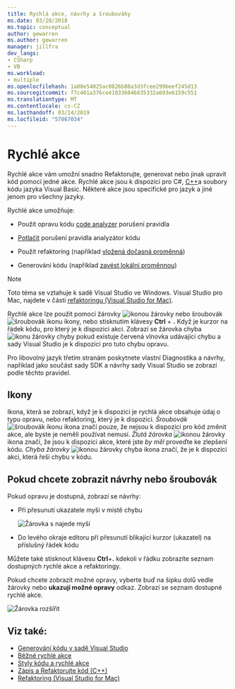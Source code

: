 ```yaml
---
title: Rychlá akce, návrhy a šroubováky
ms.date: 03/28/2018
ms.topic: conceptual
author: gewarren
ms.author: gewarren
manager: jillfra
dev_langs:
- CSharp
- VB
ms.workload:
- multiple
ms.openlocfilehash: 1a08e54025ac0826b88a3d3fcee299beef245d13
ms.sourcegitcommit: f7c401a376ce410336846835332a693e6159c551
ms.translationtype: MT
ms.contentlocale: cs-CZ
ms.lasthandoff: 03/14/2019
ms.locfileid: "57867034"
---
```

# <a name="quick-actions"></a>Rychlé akce

Rychlé akce vám umožní snadno Refaktorujte, generovat nebo jinak upravit kód pomocí jedné akce. Rychlé akce jsou k dispozici pro C#, [C++](/cpp/ide/writing-and-refactoring-code-cpp)a soubory kódu jazyka Visual Basic. Některé akce jsou specifické pro jazyk a jiné jenom pro všechny jazyky.

Rychlé akce umožňuje:

- Použít opravu kódu [code analyzer](../code-quality/roslyn-analyzers-overview.md) porušení pravidla

- [Potlačit](../code-quality/use-roslyn-analyzers.md#suppress-violations) porušení pravidla analyzátor kódu

- Použít refaktoring (například [vložená dočasná proměnná](../ide/reference/inline-temporary-variable.md))

- Generování kódu (například [zavést lokální proměnnou](../ide/reference/introduce-local-variable.md))

> [!NOTE]
> Toto téma se vztahuje k sadě Visual Studio ve Windows. Visual Studio pro Mac, najdete v části [refaktoringu (Visual Studio for Mac)](/visualstudio/mac/refactoring).

Rychlé akce lze použít pomocí žárovky ![ikonou žárovky](media/light-bulb-icon.png) nebo šroubovák ![šroubovák ikonu](media/screwdriver-icon.png) ikony, nebo stisknutím klávesy **Ctrl** + **.** Když je kurzor na řádek kódu, pro který je k dispozici akci. Zobrazí se žárovka chyba ![ikonu žárovky chyby](media/error-light-bulb-icon.png) pokud existuje červená vlnovka udávající chybu a sady Visual Studio je k dispozici pro tuto chybu opravu.

Pro libovolný jazyk třetím stranám poskytnete vlastní Diagnostika a návrhy, například jako součást sady SDK a návrhy sady Visual Studio se zobrazí podle těchto pravidel.

## <a name="icons"></a>Ikony

Ikona, která se zobrazí, když je k dispozici je rychlá akce obsahuje údaj o typu opravu, nebo refaktoring, který je k dispozici. *Šroubovák* ![šroubovák ikonu](media/screwdriver-icon.png) ikona značí pouze, že nejsou k dispozici pro kód změnit akce, ale byste je neměli používat nemusí. *Žlutá žárovka* ![ikonou žárovky](media/light-bulb-icon.png) ikona značí, že jsou k dispozici akce, které jste *by měl* proveďte ke zlepšení kódu. *Chyba žárovky* ![ikonou žárovky chyba](media/error-light-bulb-icon.png) ikona značí, že je k dispozici akci, která řeší chybu v kódu.

## <a name="to-see-a-light-bulb-or-screwdriver"></a>Pokud chcete zobrazit návrhy nebo šroubovák

Pokud opravu je dostupná, zobrazí se návrhy:

- Při přesunutí ukazatele myši v místě chybu

   ![Žárovka s najede myší](../ide/media/vs2015_lightbulb_hover.png)

- Do levého okraje editoru při přesunutí blikající kurzor (ukazatel) na příslušný řádek kódu

Můžete také stisknout klávesu **Ctrl**+**.** kdekoli v řádku zobrazíte seznam dostupných rychlé akce a refaktoringy.

Pokud chcete zobrazit možné opravy, vyberte buď na šipku dolů vedle žárovky nebo **ukazují možné opravy** odkaz. Zobrazí se seznam dostupné rychlé akce.

![Žárovka rozšířit](../ide/media/vs2015_lightbulb_hover_expanded.png)

## <a name="see-also"></a>Viz také:

- [Generování kódu v sadě Visual Studio](../ide/code-generation-in-visual-studio.md)
- [Běžné rychlé akce](../ide/common-quick-actions.md)
- [Styly kódu a rychlé akce](../ide/code-styles-and-quick-actions.md)
- [Zápis a Refaktorujte kód (C++)](/cpp/ide/writing-and-refactoring-code-cpp)
- [Refaktoring (Visual Studio for Mac)](/visualstudio/mac/refactoring)
